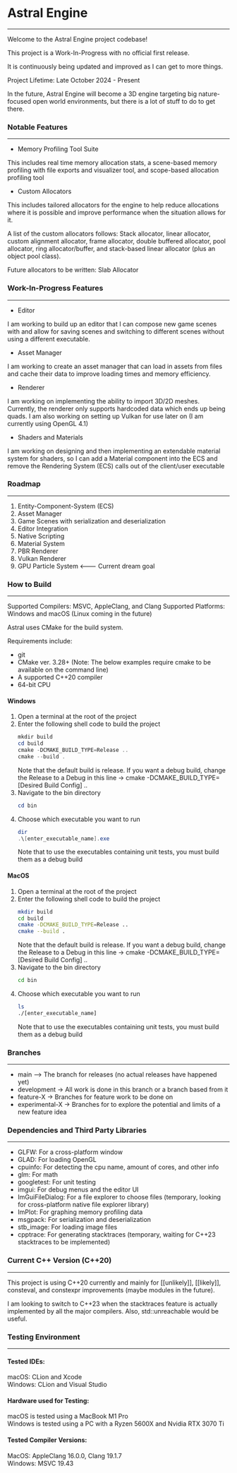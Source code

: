 # Astral Engine

---------------
Welcome to the Astral Engine project codebase!

This project is a Work-In-Progress with no official first release.

It is continuously being updated and improved as I can get to more things.

Project Lifetime: Late October 2024 - Present

In the future, Astral Engine will become a 3D engine targeting big nature-focused open world environments, but there 
is a lot of stuff to do to get there.

###
### Notable Features

----

- Memory Profiling Tool Suite

This includes real time memory allocation stats, a scene-based memory profiling with file exports and visualizer tool, 
and scope-based allocation profiling tool


- Custom Allocators

This includes tailored allocators for the engine to help reduce allocations where it is possible and improve performance 
when the situation allows for it.

A list of the custom allocators follows:
Stack allocator, linear allocator, custom alignment allocator, frame allocator, double buffered allocator, pool allocator,
ring allocator/buffer, and stack-based linear allocator (plus an object pool class).

Future allocators to be written: Slab Allocator


###
### Work-In-Progress Features

----

* Editor

I am working to build up an editor that I can compose new game scenes with
and allow for saving scenes and switching to different scenes without using a
different executable.

* Asset Manager

I am working to create an asset manager that can load in assets from files and cache their data to improve loading times
and memory efficiency.

* Renderer

I am working on implementing the ability to import 3D/2D meshes. Currently, the renderer only
supports hardcoded data which ends up being quads. I am also working on setting up Vulkan for 
use later on (I am currently using OpenGL 4.1)

* Shaders and Materials

I am working on designing and then implementing an extendable material system for shaders, 
so I can add a Material component into the ECS and remove the Rendering System (ECS) calls out of the
client/user executable 

###
### Roadmap

-----

1. Entity-Component-System (ECS)
2. Asset Manager
3. Game Scenes with serialization and deserialization
4. Editor Integration
5. Native Scripting
6. Material System
7. PBR Renderer
8. Vulkan Renderer
9. GPU Particle System  <--- Current dream goal

###
### How to Build

-----

Supported Compilers: MSVC, AppleClang, and Clang
Supported Platforms: Windows and macOS    (Linux coming in the future)

Astral uses CMake for the build system.

Requirements include:
- git
- CMake ver. 3.28+ (Note: The below examples require cmake to be available on the command line)
- A supported C++20 compiler
- 64-bit CPU

#### Windows

1. Open a terminal at the root of the project
2. Enter the following shell code to build the project
   ```powershell
   mkdir build
   cd build
   cmake -DCMAKE_BUILD_TYPE=Release ..
   cmake --build .
   ```
   Note that the default build is release. If you want a debug build, change the Release
   to a Debug in this line -> cmake -DCMAKE_BUILD_TYPE=[Desired Build Config] ..
3. Navigate to the bin directory
   ```powershell
   cd bin
   ```
4. Choose which executable you want to run
   ```powershell
   dir
   .\[enter_executable_name].exe
   ```
   Note that to use the executables containing unit tests, you must build them as a debug build


#### MacOS

1. Open a terminal at the root of the project
2. Enter the following shell code to build the project
   ```bash
   mkdir build
   cd build
   cmake -DCMAKE_BUILD_TYPE=Release ..
   cmake --build .
   ```
   Note that the default build is release. If you want a debug build, change the Release
   to a Debug in this line -> cmake -DCMAKE_BUILD_TYPE=[Desired Build Config] .. 
3. Navigate to the bin directory
   ```bash
   cd bin
   ```
4. Choose which executable you want to run
   ```bash
   ls
   ./[enter_executable_name]
   ```
   Note that to use the executables containing unit tests, you must build them as a debug build 



###
### Branches

-----

- main --> The branch for releases   (no actual releases have happened yet)
- development -> All work is done in this branch or a branch based from it
- feature-X -> Branches for feature work to be done on
- experimental-X -> Branches for to explore the potential and limits of a new feature idea 


###
### Dependencies and Third Party Libraries

-----

- GLFW: For a cross-platform window
- GLAD: For loading OpenGL 
- cpuinfo: For detecting the cpu name, amount of cores, and other info
- glm: For math 
- googletest: For unit testing
- imgui: For debug menus and the editor UI
- ImGuiFileDialog: For a file explorer to choose files (temporary, looking for cross-platform native file explorer library)
- ImPlot: For graphing memory profiling data
- msgpack: For serialization and deserialization
- stb_image: For loading image files
- cpptrace: For generating stacktraces (temporary, waiting for C++23 stacktraces to be implemented)


###
### Current C++ Version (C++20)

-----

This project is using C++20 currently and mainly for [[unlikely]], [[likely]], consteval, and constexpr improvements (maybe modules in the future).


I am looking to switch to C++23 when the stacktraces feature is actually implemented by
all the major compilers. Also, std::unreachable would be useful.


###
### Testing Environment

---- 

#### Tested IDEs:

macOS: CLion and Xcode     
Windows: CLion and Visual Studio   

#### Hardware used for Testing: 

macOS is tested using a MacBook M1 Pro       
Windows is tested using a PC with a Ryzen 5600X and Nvidia RTX 3070 Ti

#### Tested Compiler Versions:

MacOS: AppleClang 16.0.0, Clang 19.1.7      
Windows: MSVC 19.43

